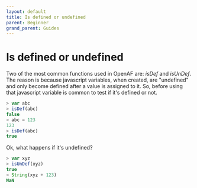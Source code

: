 ```yaml
---
layout: default
title: Is defined or undefined
parent: Beginner
grand_parent: Guides
---
```


# Is defined or undefined

Two of the most common functions used in OpenAF are: _isDef_ and _isUnDef_. The reason is because javascript variables, when created, are "undefined" and only become defined after a value is assigned to it. So, before using that javascript variable is common to test if it's defined or not.

````javascript
> var abc
> isDef(abc)
false
> abc = 123
123
> isDef(abc)
true
````

Ok, what happens if it's undefined?

````javascript
> var xyz
> isUnDef(xyz)
true
> String(xyz + 123)
NaN
````
